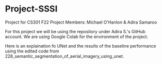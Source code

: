 # Project-SSSI
Project for CS301 F22
Project Members: Michael O'Hanlon & Adira Samaroo

For this project we will be using the repository under Adira S.'s GitHub account. We are using Google Colab for the environment of the project.

Here is an explaination fo UNet and the results of the baseline performance using the edited code from 228_semantic_segmentation_of_aerial_imagery_using_unet.
